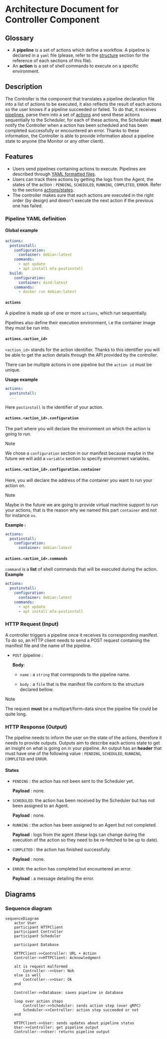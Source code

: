 # Architecture Document for Controller Component

## Glossary
- A **pipeline** is a set of actions which define a workflow. A pipeline is declared in a `yaml` file (please, refer to the [structure](<#pipeline yaml definition>) section for the reference of each sections of this file).
- An **action** is a set of shell commands to execute on a specific environment.
## Description
The Controller is the component  that translates a pipeline declaration file into a list of actions to be executed, it also reflects the result of each actions so the user knows if a pipeline succeeded or failed. To do that, it receives [pipelines](#pipeline), parse them into a set of [actions](#actions) and send these actions sequentially to the Scheduler, for each of these actions, the Scheduler **must** notify the Controller when a action has been scheduled and has been completed successfully or encountered an error. Thanks to these information, the Controller is able to provide information about a pipeline state to anyone (the Monitor or any other client).
## Features
- Users send pipelines containing actions to execute. Pipelines are described through [YAML formatted files](<#Pipeline YAML Definition>).
- Users can track there actions by getting the logs from the Agent, the states of the action : `PENDING`, `SCHEDULED`, `RUNNING`, `COMPLETED`, `ERROR`. Refer to the sections [actions/states](#States).
- The controller makes sure that each actions are executed in the right order (by design) and doesn't execute the next action if the previous one has failed.
### Pipeline YAML definition
#### Global example

```yaml
actions:
  postinstall:
    configuration:
      container: debian:latest
    commands:
      - apt update
      - apt install mfa-postinstall
  build:
    configuration:
      container: dind:latest
    commands:
      - docker run debian:latest
```

#### `actions`
A pipeline is made up of one or more `actions`, which run sequentially.

Pipelines also define their execution environment, i.e the container image they must be run into.
#### `actions.<action_id>`
`<action_id>` stands for the action identifier. Thanks to this identifier you will be able to get the action details through the API provided by the controller.

There can be multiple actions in one pipeline but the `action id` must be unique.

**Usage example**
```yaml
actions:
  postinstall:
  ...
```
Here `postinstall` is the identifier of your action.
#### `actions.<action_id>.configuration`
The part where you will declare the environment on which the action is going to run.
>[!Note]
> We chose a `configuration` section in our manifest because maybe in the future we will add a `variable` section to specify environment variables.
#### `actions.<action_id>.configuration.container`
Here, you will declare the address of the container you want to run your action on.
>[!Note]
> Maybe in the future we are going to provide virtual machine support to run your actions, that is the reason why we named this part `container` and not for instance `os`.

**Example :**
```yaml
actions:
  postinstall:
    configuration:
      container: debian:latest
```
#### `actions.<action_id>.commands`
`command` is a **list** of shell commands that will be executed during the action.
**Example**
```yaml
actions:
  postinstall:
    configuration:
      container: debian:latest
    commands:
      - apt update
      - apt install mfa-postinstall
```
### HTTP Request (Input)
A controller triggers a pipeline once it receives its corresponding manifest. To do so, an HTTP client needs to send a POST request containing the manifest file and the name of the pipeline.

- `POST` /pipeline :

  **Body**:
    - `name` : a `string` that corresponds to the pipeline name.

    - `body` : a `file` that is the manifest file conform to the structure declared bellow.

>[!Note]
> The request **must** be a multipart/form-data since the pipeline file could be quite long.

### HTTP Response (Output)
The pipeline needs to inform the user on the state of the actions, therefore it needs to provide outputs. Outputs aim to describe each actions state to get an insight on what is going on in your pipeline. An output has an **header** that must have one of the following value :  `PENDING`, `SCHEDULED`, `RUNNING`, `COMPLETED` and `ERROR`.
#### States
- `PENDING` : the action has not been sent to the Scheduler yet.

  **Payload** : none.

- `SCHEDULED`: the action has been received by the Scheduler but has not been assigned to an Agent.

  **Payload** : none.

- `RUNNING` : the action has been assigned to an Agent but not completed.

  **Payload** : logs from the agent (these logs can change during the execution of the action so they need to be re-fetched to be up to date).

- `COMPLETED` : the action has finished successfully.

  **Payload** : none.

- `ERROR`: the action has completed but encountered an error.

  **Payload** : a message detailing the error.

## Diagrams
### Sequence diagram

```mermaid
sequenceDiagram
    actor User
    participant HTTPClient
    participant Controller
    participant Scheduler

    participant Database

    HTTPClient->>Controller: URL + Action
    Controller->>HTTPClient: Acknowledgment

    alt is request malformed
        Controller-->>User: Nok
    else is well
        Controller-->>User: Ok
    end

    Controller->>Database: saves pipeline in database

    loop over action steps
        Controller->>Scheduler: sends action step (over gRPC)
        Scheduler->>Controller: action step succeeded or not
    end

    HTTPClient->>User: sends updates about pipeline status
    User->>Controller: get pipeline output
    Controller-->>User: returns pipeline output
```
